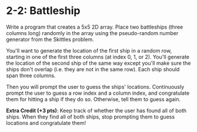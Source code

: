 # 2-2: Battleship

Write a program that creates a 5x5 2D array. Place two battleships (three columns long) randomly in the array using the pseudo-random number generator from the Skittles problem.

You'll want to generate the location of the first ship in a random row, starting in one of the first three columns (at index 0, 1, or 2). You'll generate the location of the second ship of the same way except you'll make sure the ships don't overlap (i.e. they are not in the same row). Each ship should span three columns.

Then you will prompt the user to guess the ships' locations. Continuously prompt the user to guess a row index and a column index, and congratulate them for hitting a ship if they do so. Otherwise, tell them to guess again.

**Extra Credit (+3 pts)**: Keep track of whether the user has found all of both ships. When they find all of both ships, stop prompting them to guess locations and congratulate them!
